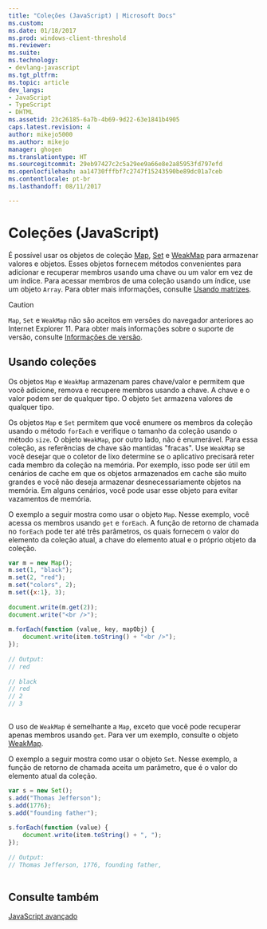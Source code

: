 ```yaml
---
title: "Coleções (JavaScript) | Microsoft Docs"
ms.custom: 
ms.date: 01/18/2017
ms.prod: windows-client-threshold
ms.reviewer: 
ms.suite: 
ms.technology:
- devlang-javascript
ms.tgt_pltfrm: 
ms.topic: article
dev_langs:
- JavaScript
- TypeScript
- DHTML
ms.assetid: 23c26185-6a7b-4b69-9d22-63e1841b4905
caps.latest.revision: 4
author: mikejo5000
ms.author: mikejo
manager: ghogen
ms.translationtype: HT
ms.sourcegitcommit: 29eb97427c2c5a29ee9a66e8e2a85953fd797efd
ms.openlocfilehash: aa14730fffbf7c2747f15243590be89dc01a7ceb
ms.contentlocale: pt-br
ms.lasthandoff: 08/11/2017

---
```

# <a name="collections-javascript"></a>Coleções (JavaScript)
É possível usar os objetos de coleção [Map](../../javascript/reference/map-object-javascript.md), [Set](../../javascript/reference/set-object-javascript.md) e [WeakMap](../../javascript/reference/weakmap-object-javascript.md) para armazenar valores e objetos. Esses objetos fornecem métodos convenientes para adicionar e recuperar membros usando uma chave ou um valor em vez de um índice. Para acessar membros de uma coleção usando um índice, use um objeto `Array`. Para obter mais informações, consulte [Usando matrizes](../../javascript/advanced/using-arrays-javascript.md).  
  
> [!CAUTION]
>  `Map`, `Set` e `WeakMap` não são aceitos em versões do navegador anteriores ao Internet Explorer 11. Para obter mais informações sobre o suporte de versão, consulte [Informações de versão](../../javascript/reference/javascript-version-information.md).  
  
## <a name="using-collections"></a>Usando coleções  
 Os objetos `Map` e `WeakMap` armazenam pares chave/valor e permitem que você adicione, remova e recupere membros usando a chave. A chave e o valor podem ser de qualquer tipo. O objeto `Set` armazena valores de qualquer tipo.  
  
 Os objetos `Map` e `Set` permitem que você enumere os membros da coleção usando o método `forEach` e verifique o tamanho da coleção usando o método `size`. O objeto `WeakMap`, por outro lado, não é enumerável. Para essa coleção, as referências de chave são mantidas "fracas". Use `WeakMap` se você desejar que o coletor de lixo determine se o aplicativo precisará reter cada membro da coleção na memória. Por exemplo, isso pode ser útil em cenários de cache em que os objetos armazenados em cache são muito grandes e você não deseja armazenar desnecessariamente objetos na memória. Em alguns cenários, você pode usar esse objeto para evitar vazamentos de memória.  
  
 O exemplo a seguir mostra como usar o objeto `Map`. Nesse exemplo, você acessa os membros usando `get` e `forEach`. A função de retorno de chamada no `forEach` pode ter até três parâmetros, os quais fornecem o valor do elemento da coleção atual, a chave do elemento atual e o próprio objeto da coleção.  
  
```JavaScript  
var m = new Map();  
m.set(1, "black");  
m.set(2, "red");  
m.set("colors", 2);  
m.set({x:1}, 3);  
  
document.write(m.get(2));  
document.write("<br />");  
  
m.forEach(function (value, key, mapObj) {  
    document.write(item.toString() + "<br />");  
});  
  
// Output:  
// red  
  
// black  
// red  
// 2  
// 3  
  
```  
  
 O uso de `WeakMap` é semelhante a `Map`, exceto que você pode recuperar apenas membros usando `get`. Para ver um exemplo, consulte o objeto [WeakMap](../../javascript/reference/weakmap-object-javascript.md).  
  
 O exemplo a seguir mostra como usar o objeto `Set`. Nesse exemplo, a função de retorno de chamada aceita um parâmetro, que é o valor do elemento atual da coleção.  
  
```JavaScript  
var s = new Set();  
s.add("Thomas Jefferson");  
s.add(1776);  
s.add("founding father");  
  
s.forEach(function (value) {  
    document.write(item.toString() + ", ");  
});  
  
// Output:  
// Thomas Jefferson, 1776, founding father,  
  
```  
  
## <a name="see-also"></a>Consulte também  
 [JavaScript avançado](../../javascript/advanced/advanced-javascript.md)
